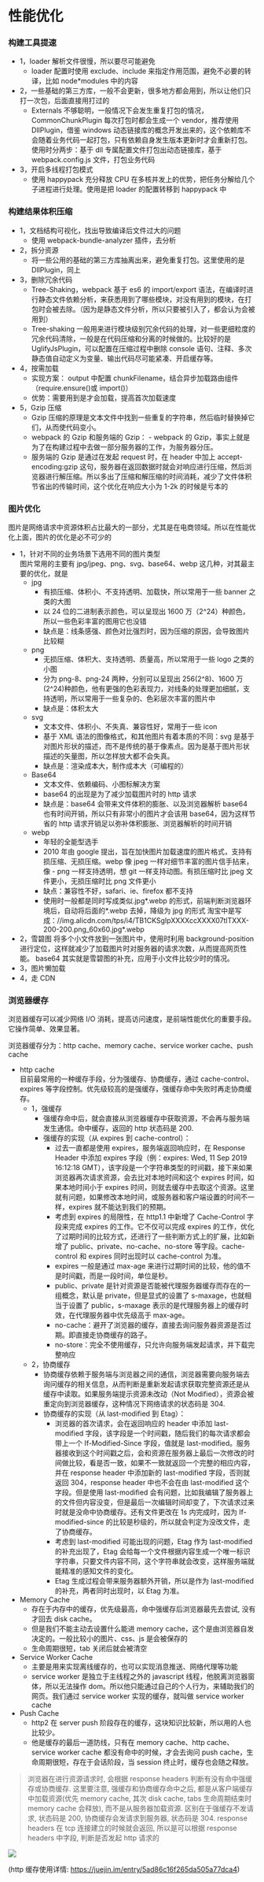 # 性能优化

### 构建工具提速

- 1，loader 解析文件很慢，所以要尽可能避免
  - loader 配置时使用 exclude、include 来指定作用范围，避免不必要的转译，比如 node\*modules 中的内容
- 2，一些基础的第三方库，一般不会更新，很多地方都会用到，所以让他们只打一次包，后面直接用打过的
  - Externals 不够聪明，一般情况下会发生重复打包的情况，CommonChunkPlugin 每次打包时都会生成一个 vendor，推荐使用 DllPlugin，借鉴 windows 动态链接库的概念开发出来的，这个依赖库不会随着业务代码一起打包，只有依赖自身发生版本更新时才会重新打包。使用时分两步：基于 dll 专属配置文件打包出动态链接库，基于 webpack.config.js 文件，打包业务代码
- 3，开启多线程打包模式
  - 使用 happypack 充分释放 CPU 在多核并发上的优势，把任务分解给几个子进程进行处理。使用是把 loader 的配置转移到 happypack 中

### 构建结果体积压缩

- 1，文档结构可视化，找出导致编译后文件过大的问题
  - 使用 webpack-bundle-analyzer 插件，去分析
- 2，拆分资源
  - 将一些公用的基础的第三方库抽离出来，避免重复打包。这里使用的是 DllPlugin，同上
- 3，删除冗余代码
  - Tree-Shaking，webpack 基于 es6 的 import/export 语法，在编译时进行静态文件依赖分析，来获悉用到了哪些模块，对没有用到的模块，在打包时会被去除。（因为是静态文件分析，所以只要被引入了，都会认为会被用到）
  - Tree-shaking 一般用来进行模块级别冗余代码的处理，对一些更细粒度的冗余代码清除，一般是在代码压缩和分离的时候做的。比较好的是 UglifyJsPlugin，可以配置在压缩过程中删除 console 语句、注释、多次静态值自动定义为变量、输出代码尽可能紧凑、开启缓存等。
- 4，按需加载
  - 实现方案： output 中配置 chunkFilename，结合异步加载路由组件（require.ensure()或 import()）
  - 优势：需要用到是才会加载，提高首次加载速度
- 5，Gzip 压缩
  - Gzip 压缩的原理是文本文件中找到一些重复的字符串，然后临时替换掉它们，从而使代码变小。
  - webpack 的 Gzip 和服务端的 Gzip： - webpack 的 Gzip，事实上就是为了在构建过程中去做一部分服务器的工作，为服务器分压。
  - 服务端的 Gzip 是通过在发起 request 时，在 header 中加上 accept-encoding:gzip 这句，服务器在返回数据时就会对响应进行压缩，然后浏览器进行解压缩。所以多出了压缩和解压缩的时间消耗，减少了文件体积节省出的传输时间，这个优化在响应大小为 1-2k 的时候是亏本的

### 图片优化

图片是网络请求中资源体积占比最大的一部分，尤其是在电商领域。所以在性能优化上面，图片的优化是必不可少的

- 1，针对不同的业务场景下选用不同的图片类型<br />
  图片常用的主要有 jpg/jpeg、png、svg、base64、webp 这几种，对其最主要的优化，就是
  - jpg
    - 有损压缩、体积小、不支持透明、加载快，所以常用于一些 banner 之类的大图
    - 以 24 位的二进制表示颜色，可以呈现出 1600 万（2^24）种颜色，所以一些色彩丰富的图用它也没错
    - 缺点是：线条感强、颜色对比强烈时，因为压缩的原因，会导致图片比较糊
  - png
    - 无损压缩、体积大、支持透明、质量高，所以常用于一些 logo 之类的小图
    - 分为 png-8、png-24 两种，分别可以呈现出 256(2^8)、1600 万(2^24)种颜色，他有更强的色彩表现力，对线条的处理更加细腻，支持透明，所以常用于一些复杂的、色彩层次丰富的图片中
    - 缺点是：体积太大
  - svg
    - 文本文件、体积小、不失真、兼容性好，常用于一些 icon
    - 基于 XML 语法的图像格式，和其他图片有着本质的不同：svg 是基于对图片形状的描述，而不是传统的基于像素点。因为是基于图片形状描述的矢量图，所以怎样放大都不会失真。
    - 缺点是：渲染成本大，制作成本大（可编程的）
  - Base64
    - 文本文件、依赖编码、小图标解决方案
    - base64 的出现是为了减少加载图片时的 http 请求
    - 缺点是：base64 会带来文件体积的膨胀、以及浏览器解析 base64 也有时间开销，所以只有非常小的图片才会该用 base64，因为这样节省的 http 请求开销足以弥补体积膨胀、浏览器解析的时间开销
  - webp
    - 年轻的全能型选手
    - 2010 年由 google 提出，旨在加快图片加载速度的图片格式，支持有损压缩、无损压缩。webp 像 jpeg 一样对细节丰富的图片信手拈来，像 - png 一样支持透明，想 git 一样支持动图。有损压缩时比 jpeg 文件更小，无损压缩时比 png 文件更小
    - 缺点：兼容性不好，safari、ie、firefox 都不支持
    - 使用时一般都是同时写成类似.jpg*.webp 的形式，前端判断浏览器环境后，自动将后面的*.webp 去掉，降级为 jpg 的形式
      淘宝中是写成：//img.alicdn.com/tps/i4/TB1CKSgIpXXXXccXXXX07tlTXXX-200-200.png_60x60.jpg\*.webp
- 2，雪碧图
  将多个小文件放到一张图片中，使用时利用 background-position 进行定位，这样就减少了加载图片时对服务器的请求次数，从而提高网页性能。
  base64 其实就是雪碧图的补充，应用于小文件比较少时的情况。
- 3，图片懒加载
- 4，走 CDN

### 浏览器缓存

浏览器缓存可以减少网络 I/O 消耗，提高访问速度，是前端性能优化的重要手段。它操作简单、效果显著。

浏览器缓存分为：http cache、memory cache、service worker cache、push cache

- http cache<br />
  目前最常用的一种缓存手段，分为强缓存、协商缓存，通过 cache-control、expires 等字段控制。优先级较高的是强缓存，强缓存命中失败时再走协商缓存。
  - 1，强缓存
    - 强缓存命中后，就会直接从浏览器缓存中获取资源，不会再与服务端发生通信。命中缓存，返回的 http 状态码是 200.
    - 强缓存的实现（从 expires 到 cache-control）：
      - 过去一直都是使用 expires，服务端返回响应时，在 Response Header 中添加 expires 字段（例：expires: Wed, 11 Sep 2019 16:12:18 GMT），该字段是一个字符串类型的时间戳，接下来如果浏览器再次请求资源，会去比对本地时间和这个 expires 时间，如果本地时间小于 expires 时间，则就去缓存中去取这个资源。这里就有问题，如果修改本地时间，或服务器和客户端设置的时间不一样，expires 就不能达到我们的预期。
      - 考虑到 expires 的局限性，在 http1.1 中新增了 Cache-Control 字段来完成 expires 的工作。它不仅可以完成 expires 的工作，优化了过期时间的比较方式，还进行了一些判断方式上的扩展，比如新增了 public、private、no-cache、no-store 等字段。cache-control 和 expires 同时出现时以 cache-control 为准。
      - expires 一般是通过 max-age 来进行过期时间的比较，他的值不是时间戳，而是一段时间，单位是秒。
      - public、private 是针对资源是否能被代理服务器缓存而存在的一组概念，默认是 private，但是显式的设置了 s-maxage，也就相当于设置了 public，s-maxage 表示的是代理服务器上的缓存时效，在代理服务器中优先级高于 max-age。
      - no-cache：避开了浏览器的缓存，直接去询问服务器资源是否过期。即直接走协商缓存的路子。
      - no-store：完全不使用缓存，只允许向服务端发起请求，并下载完整响应
  - 2，协商缓存
    - 协商缓存依赖于服务端与浏览器之间的通信，浏览器需要向服务端去询问缓存的相关信息，从而判断是重新发起请求获取完整资源还是从缓存中读取。如果服务端提示资源未改动（Not Modified），资源会被重定向到浏览器缓存，这种情况下网络请求的状态码是 304.
    - 协商缓存的实现（从 last-modified 到 Etag）：
      - 浏览器的首次请求，会在返回响应的 header 中添加 last-modified 字段，该字段是一个时间戳，随后我们的每次请求都会带上一个 If-Modified-Since 字段，值就是 last-modified。服务器接收到这个时间戳之后，会和资源在服务器上最后一次修改的时间做比较，看是否一致，如果不一致就返回一个完整的相应内容，并在 response header 中添加新的 last-modified 字段，否则就返回 304，response header 中也不会在由 last-modified 这个字段。但是使用 last-modified 会有问题，比如我编辑了服务器上的文件但内容没变，但是最后一次编辑时间却变了，下次请求过来时就是没命中协商缓存。还有文件更改在 1s 内完成时，因为 If-modified-since 的比较是秒级的，所以就会判定为没改文件，走了协商缓存。
      - 考虑到 last-modified 可能出现的问题，Etag 作为 last-modified 的补充出现了，Etag 会给每一个文件根据内容生成一个唯一标识字符串，只要文件内容不同，这个字符串就会改变，这样服务端就能精准的感知文件的变化。
      - Etag 生成过程会带来服务器额外开销，所以是作为 last-modified 的补充，两者同时出现时，以 Etag 为准。
- Memory Cache
  - 存在于内存中的缓存，优先级最高，命中强缓存后浏览器最先去尝试, 没有才回去 disk cache。
  - 但是我们不能主动去设置什么能进 memory cache，这个是由浏览器自发决定的。一般比较小的图片、css、js 是会被保存的
  - 生命周期很短，tab 关闭后就会被清空
- Service Worker Cache
  - 主要是用来实现离线缓存的，也可以实现消息推送、网络代理等功能
  - service worker 是独立于主线程之外的 javascript 线程，他脱离浏览器窗体，所以无法操作 dom。所以他只能通过自己的个人行为，来辅助我们的网页。我们通过 service worker 实现的缓存，就叫做 service worker cache
- Push Cache
  - http2 在 server push 阶段存在的缓存，这块知识比较新，所以用的人也比较少。
  - 他是缓存的最后一道防线，只有在 memory cache、http cache、service worker cache 都没有命中的时候，才会去询问 push cache，生命周期很短，存在于会话阶段，当 session 终止时，缓存也会随之释放。

> 浏览器在进行资源请求时, 会根据 response headers 判断有没有命中强缓存或协商缓存. 这里要注意, 强缓存和协商缓存命中之后, 都是从客户端缓存中加载资源(优先 memory cache, 其次 disk cache, tabs 生命周期结束时 memory cache 会释放), 而不是从服务器加载资源. 区别在于强缓存不发请求, 状态码是 200, 协商缓存会发请求到服务器, 状态码是 304.
> response headers 在 tcp 连接建立的时候就会返回, 所以是可以根据 response headers 中字段, 判断是否发起 http 请求的

<img src='./img/cache.jpeg'>

(http 缓存使用详情: https://juejin.im/entry/5ad86c16f265da505a77dca4)
